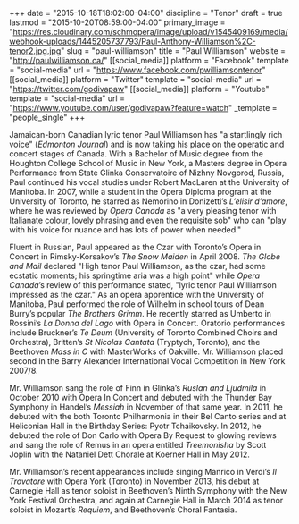 +++
date = "2015-10-18T18:02:00-04:00"
discipline = "Tenor"
draft = true
lastmod = "2015-10-20T08:59:00-04:00"
primary_image = "https://res.cloudinary.com/schmopera/image/upload/v1545409169/media/webhook-uploads/1445205737793/Paul-Anthony-Williamson%2C-tenor2.jpg.jpg"
slug = "paul-williamson"
title = "Paul Williamson"
website = "http://paulwilliamson.ca/"
[[social_media]]
platform = "Facebook"
template = "social-media"
url = "https://www.facebook.com/pwilliamsontenor"
[[social_media]]
platform = "Twitter"
template = "social-media"
url = "https://twitter.com/godivapaw"
[[social_media]]
platform = "Youtube"
template = "social-media"
url = "https://www.youtube.com/user/godivapaw?feature=watch"
_template = "people_single"
+++

Jamaican-born Canadian lyric tenor Paul Williamson has "a startlingly rich voice" (*Edmonton Journal*) and is now taking his place on the operatic and concert stages of Canada. With a Bachelor of Music degree from the Houghton College School of Music in New York, a Masters degree in Opera Performance from State Glinka Conservatoire of Nizhny Novgorod, Russia, Paul continued his vocal studies under Robert MacLaren at the University of Manitoba. In 2007, while a student in the Opera Diploma program at the University of Toronto, he starred as Nemorino in Donizetti’s *L’elisir d’amore*, where he was reviewed by *Opera Canada* as "a very pleasing tenor with Italianate colour, lovely phrasing and even the requisite sob" who can "play with his voice for nuance and has lots of power when needed."

Fluent in Russian, Paul appeared as the Czar with Toronto’s Opera in Concert in Rimsky-Korsakov’s *The Snow Maiden* in April 2008. *The Globe and Mail* declared "High tenor Paul Williamson, as the czar, had some ecstatic moments; his springtime aria was a high point" while *Opera Canada*’s review of this performance stated, "lyric tenor Paul Williamson impressed as the czar." As an opera apprentice with the University of  Manitoba, Paul performed the role of Wilhelm in school tours of Dean Burry’s popular *The Brothers Grimm*. He recently starred as Umberto in Rossini’s *La Donna del Lago* with Opera in Concert. Oratorio performances include Bruckner’s *Te Deum* (University of Toronto Combined Choirs and Orchestra), Britten’s *St Nicolas Cantata* (Tryptych, Toronto), and the Beethoven *Mass in C* with MasterWorks of Oakville. Mr. Williamson  placed second in the Barry Alexander International Vocal Competition in New York 2007/8.

Mr. Williamson sang the role of Finn in Glinka’s *Ruslan and Ljudmila* in October 2010 with Opera In Concert and debuted with the Thunder Bay Symphony in Handel’s *Messiah* in November of that same year.  In 2011, he debuted with the both Toronto Philharmonia in their Bel Canto series and at Heliconian Hall in the Birthday Series: Pyotr Tchaikovsky. In 2012, he debuted the role of Don Carlo with Opera By Request to glowing reviews and sang the role of Remus in an opera entitled *Treemonisha* by Scott Joplin with the Nataniel Dett Chorale at Koerner Hall in May 2012.

Mr. Williamson’s recent appearances include singing Manrico in Verdi’s *Il Trovatore* with Opera York (Toronto) in November 2013, his debut at Carnegie Hall as tenor soloist in Beethoven’s Ninth Symphony with the New York Festival Orchestra, and again at Carnegie Hall in March 2014 as tenor soloist in Mozart’s *Requiem*, and Beethoven’s Choral Fantasia.
